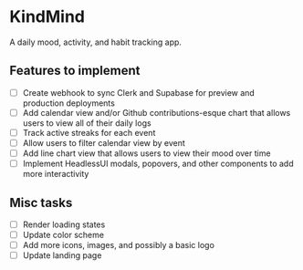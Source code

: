 # KindMind

A daily mood, activity, and habit tracking app.

## Features to implement

- [ ] Create webhook to sync Clerk and Supabase for preview and production deployments
- [ ] Add calendar view and/or Github contributions-esque chart that allows users to view all of their daily logs
- [ ] Track active streaks for each event
- [ ] Allow users to filter calendar view by event
- [ ] Add line chart view that allows users to view their mood over time
- [ ] Implement HeadlessUI modals, popovers, and other components to add more interactivity

## Misc tasks

- [ ] Render loading states
- [ ] Update color scheme
- [ ] Add more icons, images, and possibly a basic logo
- [ ] Update landing page
